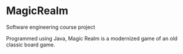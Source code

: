 # MagicRealm
Software engineering course project

Programmed using Java, Magic Realm is a modernized game of an old classic board game. 
